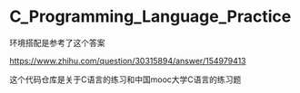 # C_Programming_Language_Practice

环境搭配是参考了这个答案

https://www.zhihu.com/question/30315894/answer/154979413

这个代码仓库是关于C语言的练习和中国mooc大学C语言的练习题